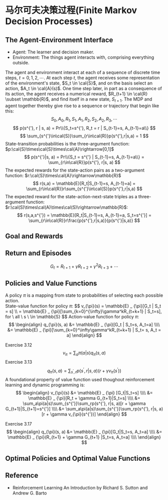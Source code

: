 # 马尔可夫决策过程(Finite Markov Decision Processes)

## The Agent-Environment Interface
* Agent: The learner and decision maker.
* Environment: The things agent interacts with, comprising everything outside.

The agent and environment interact at each of a sequence of discrete time steps, $t = 0, 1, 2, \cdots$. At each step $t$, the agent receives some representation of the environment's state, $S_t \in \cal{S}$, and on the basis select an action, $A_t \in \cal{A}(s)$. One time step later, in part as a consequence of its action, the agent receives a numerical reward, $R_{t+1} \in \cal{R} \subset \mathbb{R}$, and find itself in a new state, $S_{t+1}$. The MDP and agent together thereby give rise to a sequence or trajectory that begin like this:
$$
S_0, A_0, R_1, S_1, A_1, R_2, S_2, A_2, R_3, \cdots
$$
$$
p(s^{'}, r | s, a) =  Pr\\{S_t=s^{'}, R_t = r | S_{t-1}=s, A_{t-1}=a\\}
$$
$$
\sum_{s^{'}\in\cal{S}}\sum_{r\in\cal{R}}p(s^{'},r|s,a) = 1
$$
State-transition probabilities is the three-argument function: $p:\cal{S}\times\cal{S}\times\cal{A}\rightarrow[0,1]$
$$
p(s^{'}|s, a) = Pr\\{S_t = s^{'} | S_{t-1}=s, A_{t-1}=a\\} = \sum_{r\in\cal{R}}p(s^{'}, r|s, a)
$$
The expected rewards for the state-action pairs as a two-argument function: $r:\cal{S}\times\cal{A}\rightarrow\mathbb{R}$
$$
r(s,a) = \mathbb{E}[R_t|S_{t-1}=s, A_{t-1}=a] = \sum_{r\in\cal{R}}r\sum_{s^{'}\in\cal{S}}p(s^{'},r|s,a)
$$
The expected reward for the state-action-next-state triples as a three-argument function: $r:\cal(S)\times\cal(A)\times\cal(S)\rightarrow\mathbb{R}$:
$$
r(s,a,s^{'}) = \mathbb{E}[R_t|S_{t-1}=s, A_{t-1}=a, S_t=s^{'}] = \sum_{r\in\cal{R}}r\frac{p(s^{'},r|s,a)}{p(s^{'}|s,a)}
$$

## Goal and Rewards

## Return and Episodes
$$
G_t = R_{t+1} + \gamma R_{t+2} + \gamma^2R_{t+3} + \cdots
$$
## Policies and Value Functions
A policy $\pi$ is a mapping from state to probabilities of selecting each possible action.  
State-value function for policy $\pi$:
$$
v_{\pi}(s) = \mathbb{E} _ \{\pi}[G_t | S_t = s] \\\\
= \mathbb{E} _ {\pi}[\sum_{k=0}^{\infty}\gamma^kR_{t+k+1} | S_t=s],  for \ all \ s \ \in \mathbb{S}
$$
Action-value function for policy $\pi$:
$$
\begin{align}
q_{\pi}(s, a) &= \mathbb{E} _ {\pi}[G_t | S_t=s, A_t=a] \\\\
&= \mathbb{E} _ {\pi}[\sum_{k=0}^\infty\gamma^kR_{t+k+1} | S_t= s, A_t = a]
\end{align}
$$

Exercise 3.12
$$
v_{\pi} = \sum_{a}\pi(a|s)q_{\pi}(s, a)
$$
Exercise 3.13
$$
q_{\pi}(s, a) = \sum_{s^{'}, r}p(s^{'}, r | s, a)(r + \gamma v_{\pi}(s^{'}))
$$
A foundational property of value function used thoughout reinforcement learning and dynamic programming is:
$$
\begin{align}
v_{\pi}(s) &= \mathbb{E} _ {\pi} [G_t|S_t=s] \\\\
&= \mathbb{E} _ {\pi}[R_t + \gamma G_{t+1}|S_t=s] \\\\
&= \sum_a\pi(a|s)\sum_{s^{'}}\sum_rp(s^{'}, r|s, a)[r + \gamma G_{t+1}|S_{t+1}=s^{'}] \\\\
&= \sum_a\pi(a|s)\sum_{s^{'}}\sum_rp(s^{'}, r|s, a)[r + \gamma v_{\pi}(s^{'})] 
\end{align}
$$

Exercise 3.17
$$
\begin{align}
q_{\pi}(s, a) &= \mathbb{E} _ {\pi}[G_t|S_t=s, A_t=a] \\\\
&= \mathbb{E} _ {\pi}(R_{t+1} + \gamma G_{t+1} |S_t=s, A_t=a] \\\\
\end{align}
$$

## Optimal Policies and Optimal Value Functions


## Reference
* Reinforcement Learning An Introduction by Richard S. Sutton and Andrew G. Barto
